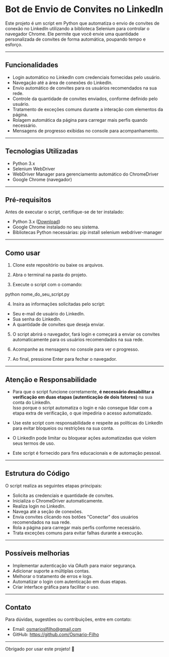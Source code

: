 # Bot de Envio de Convites no LinkedIn

Este projeto é um script em Python que automatiza o envio de convites de conexão no LinkedIn utilizando a biblioteca Selenium para controlar o navegador Chrome. Ele permite que você envie uma quantidade personalizada de convites de forma automática, poupando tempo e esforço.

---

## Funcionalidades

- Login automático no LinkedIn com credenciais fornecidas pelo usuário.
- Navegação até a área de conexões do LinkedIn.
- Envio automático de convites para os usuários recomendados na sua rede.
- Controle da quantidade de convites enviados, conforme definido pelo usuário.
- Tratamento de exceções comuns durante a interação com elementos da página.
- Rolagem automática da página para carregar mais perfis quando necessário.
- Mensagens de progresso exibidas no console para acompanhamento.

---

## Tecnologias Utilizadas

- Python 3.x
- Selenium WebDriver
- WebDriver Manager para gerenciamento automático do ChromeDriver
- Google Chrome (navegador)

---

## Pré-requisitos

Antes de executar o script, certifique-se de ter instalado:

- Python 3.x ([Download](https://www.python.org/downloads/))
- Google Chrome instalado no seu sistema.
- Bibliotecas Python necessárias:
pip install selenium webdriver-manager

---

## Como usar

1. Clone este repositório ou baixe os arquivos.

2. Abra o terminal na pasta do projeto.

3. Execute o script com o comando:

python nome_do_seu_script.py


4. Insira as informações solicitadas pelo script:

- Seu e-mail de usuário do LinkedIn.
- Sua senha do LinkedIn.
- A quantidade de convites que deseja enviar.

5. O script abrirá o navegador, fará login e começará a enviar os convites automaticamente para os usuários recomendados na sua rede.

6. Acompanhe as mensagens no console para ver o progresso.

7. Ao final, pressione Enter para fechar o navegador.

---

## Atenção e Responsabilidade

- Para que o script funcione corretamente, **é necessário desabilitar a verificação em duas etapas (autenticação de dois fatores)** na sua conta do LinkedIn.  
  Isso porque o script automatiza o login e não consegue lidar com a etapa extra de verificação, o que impediria o acesso automatizado.

- Use este script com responsabilidade e respeite as políticas do LinkedIn para evitar bloqueios ou restrições na sua conta.

- O LinkedIn pode limitar ou bloquear ações automatizadas que violem seus termos de uso.

- Este script é fornecido para fins educacionais e de automação pessoal.

---

## Estrutura do Código

O script realiza as seguintes etapas principais:

- Solicita as credenciais e quantidade de convites.
- Inicializa o ChromeDriver automaticamente.
- Realiza login no LinkedIn.
- Navega até a seção de conexões.
- Envia convites clicando nos botões "Conectar" dos usuários recomendados na sua rede.
- Rola a página para carregar mais perfis conforme necessário.
- Trata exceções comuns para evitar falhas durante a execução.

---

## Possíveis melhorias

- Implementar autenticação via OAuth para maior segurança.
- Adicionar suporte a múltiplas contas.
- Melhorar o tratamento de erros e logs.
- Automatizar o login com autenticação em duas etapas.
- Criar interface gráfica para facilitar o uso.

---


## Contato

Para dúvidas, sugestões ou contribuições, entre em contato:

- Email: osmarioslfilho@gmail.com  
- GitHub: https://github.com/Osmario-Filho

---

Obrigado por usar este projeto! 🚀

